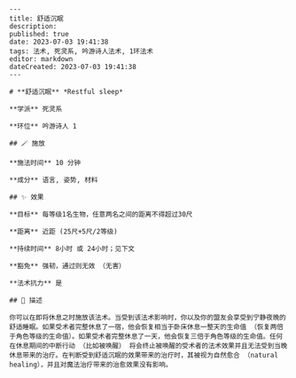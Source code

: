 
    ---
    title: 舒适沉眠
    description: 
    published: true
    date: 2023-07-03 19:41:38
    tags: 法术, 死灵系, 吟游诗人法术, 1环法术
    editor: markdown
    dateCreated: 2023-07-03 19:41:38
    ---

    # **舒适沉眠** *Restful sleep*

    **学派** 死灵系 

    **环位** 吟游诗人 1

    ## 🪄 施放

    **施法时间** 10 分钟

    **成分** 语言, 姿势, 材料

    ## ✨ 效果 

    **目标** 每等级1名生物，任意两名之间的距离不得超过30尺 

    **距离** 近距 (25尺+5尺/2等级)  

    **持续时间** 8小时 或 24小时；见下文 

    **豁免** 强韧，通过则无效 （无害）

    **法术抗力** 是

    ## 📖 描述

    你可以在即将休息之时施放该法术。当受到该法术影响时，你以及你的盟友会享受到宁静夜晚的舒适睡眠。如果受术者完整休息了一宿，他会恢复相当于卧床休息一整天的生命值 （恢复两倍于角色等级的生命值）。如果受术者完整休息了一天，他会恢复三倍于角色等级的生命值。任何在休息期间的中断行动 （比如被唤醒） 将会终止被唤醒的受术者的法术效果并且无法受到当晚休息带来的治疗。在判断受到舒适沉眠的效果带来的治疗时，其被视为自然愈合 （natural healing），并且对魔法治疗带来的治愈效果没有影响。
    